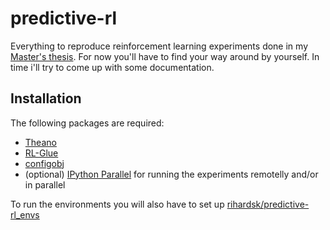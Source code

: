 # predictive-rl
Everything to reproduce reinforcement learning experiments done
in my [Master's thesis](https://github.com/rihardsk/rlthesis).
For now you'll have to find your way around by yourself. In
time i'll try to come up with some documentation.

## Installation
The following packages are required:
* [Theano](http://deeplearning.net/software/theano/)
* [RL-Glue](http://glue.rl-community.org/)
* [configobj](https://github.com/DiffSK/configobj)
* (optional) [IPython Parallel](http://ipyparallel.readthedocs.io/)
for running the experiments remotelly and/or in parallel

To run the environments you will also have to set up
[rihardsk/predictive-rl_envs](https://github.com/rihardsk/predictive-rl_envs)
